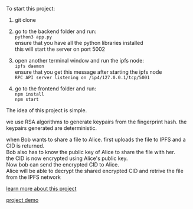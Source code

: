 To start this project: 

1. git clone

3. go to the backend folder and run:  
 ```python3 app.py```  
ensure that you have all the python libraries installed  
this will start the server on port 5002  

5. open another terminal window and run the ipfs node:  
   ```ipfs daemon```  
  ensure that you get this message after starting the ipfs node  
```RPC API server listening on /ip4/127.0.0.1/tcp/5001```  
   
7. go to the frontend folder and run:  
   ```npm install```  
   ```npm start```  
   

The idea of this project is simple.   

   we use RSA algorithms to generate keypairs from the fingerprint hash. the keypairs generated are deterministic.  
  
   when Bob wants to share a file to Alice. first uploads the file to IPFS and a CID is returned.  
   Bob also has to know the public key of Alice to share the file with her.  
   the CID is now encrypted using Alice's public key.  
   Now bob can send the encrypted CID to Alice.    
   Alice will be able to decrypt the shared encrypted CID and retrive the file from the IPFS network    


   [learn more about this project](https://docs.google.com/document/d/1qeNrZZ94fpos4fDs44NGCM_LcWzZRsbUXjIduBIDrgY/edit?usp=sharing)

   [project demo](https://www.loom.com/share/3e8cd2164ee74b868a5e451bb8ac6535?sid=cbe73197-6851-4929-b46b-7493da998a36)

   
